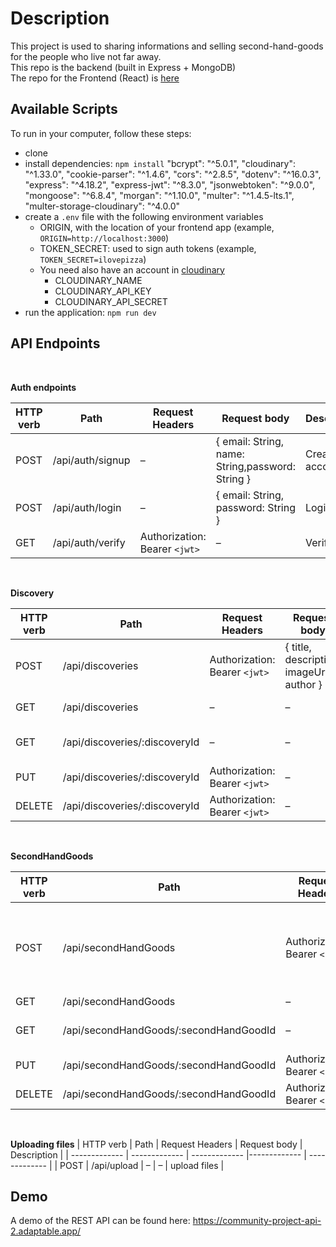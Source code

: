 # Description

This project is used to sharing informations and selling second-hand-goods for the people who live not far away.\
This repo is the backend (built in Express + MongoDB)\
The repo for the Frontend (React) is [here](https://github.com/Luluyan2022/neighbourhood_watch-project-management-client)

## Available Scripts

To run in your computer, follow these steps:
- clone 
- install dependencies: `npm install`
    "bcrypt": "^5.0.1",
    "cloudinary": "^1.33.0",
    "cookie-parser": "^1.4.6",
    "cors": "^2.8.5",
    "dotenv": "^16.0.3",
    "express": "^4.18.2",
    "express-jwt": "^8.3.0",
    "jsonwebtoken": "^9.0.0",
    "mongoose": "^6.8.4",
    "morgan": "^1.10.0",
    "multer": "^1.4.5-lts.1",
    "multer-storage-cloudinary": "^4.0.0"
- create a `.env` file with the following environment variables
  - ORIGIN, with the location of your frontend app (example, `ORIGIN=http://localhost:3000`)
  - TOKEN_SECRET: used to sign auth tokens (example, `TOKEN_SECRET=ilovepizza`)
  - You need also have an account in [cloudinary](https://cloudinary.com/)
    - CLOUDINARY_NAME
    - CLOUDINARY_API_KEY
    - CLOUDINARY_API_SECRET
- run the application: `npm run dev` 

## API Endpoints

<br/>

**Auth endpoints**

| HTTP verb   | Path | Request Headers | Request body  | Description |
| ------------- | ------------- | ------------- |------------- | ------------- |
| POST  | /api/auth/signup  | –  | { email: String, name: String,password: String }  | Create an account  |
| POST  | /api/auth/login  | –  | { email: String, password: String }  | Login  |
| GET  | /api/auth/verify  | Authorization: Bearer `<jwt>`  | –  | Verify jwt  |


<br/>

**Discovery**

| HTTP verb   | Path | Request Headers | Request body  | Description |
| ------------- | ------------- | ------------- |------------- | ------------- |
| POST  | /api/discoveries  | Authorization: Bearer `<jwt>`  | { title, description, imageUrl, author }  | Create new discovery  |
| GET  | /api/discoveries  | –  | –  | Get all discoveries  |
| GET  | /api/discoveries/:discoveryId  | –  | – | Get discovery details  |
| PUT  | /api/discoveries/:discoveryId  | Authorization: Bearer `<jwt>`  | –  | Update a project  |
| DELETE  | /api/discoveries/:discoveryId  | Authorization: Bearer `<jwt>`  | – | Delete a project  |


<br/>

**SecondHandGoods**

| HTTP verb   | Path | Request Headers | Request body  | Description |
| ------------- | ------------- | ------------- |------------- | ------------- |
| POST  | /api/secondHandGoods  | Authorization: Bearer `<jwt>`  | { name, price, variety, description, imageUrl, contact, author }  | Create new secondHandGood  |
| GET  | /api/secondHandGoods | –  | –  | Get all tasks |
| GET  | /api/secondHandGoods/:secondHandGoodId | –  | – | Get secondHandGood details |
| PUT  | /api/secondHandGoods/:secondHandGoodId  | Authorization: Bearer `<jwt>`  | –  | Update a secondHandGood  |
| DELETE  | /api/secondHandGoods/:secondHandGoodId  | Authorization: Bearer `<jwt>`  | – | Delete a secondHandGood  |

<br/>

**Uploading files**
| HTTP verb   | Path | Request Headers | Request body  | Description |
| ------------- | ------------- | ------------- |------------- | ------------- |
| POST  | /api/upload  | – | –  | upload files  |

## Demo

A demo of the REST API can be found here: https://community-project-api-2.adaptable.app/

